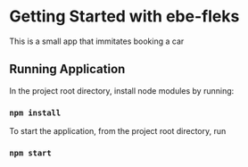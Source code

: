 # Getting Started with ebe-fleks

This is a small app that immitates booking a car

## Running Application

In the project root directory, install node modules by running:

### `npm install`

To start the application, from the project root directory, run

### `npm start`



